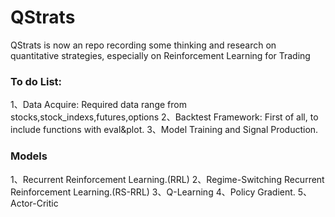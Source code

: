 # QStrats

QStrats is now an repo recording some thinking and research on quantitative strategies, especially on Reinforcement Learning for Trading

### To do List:
1、Data Acquire: Required data range from stocks,stock_indexs,futures,options
2、Backtest Framework: First of all, to include functions with eval&plot.
3、Model Training and Signal Production.
    
### Models
1、Recurrent Reinforcement Learning.(RRL)
2、Regime-Switching Recurrent Reinforcement Learning.(RS-RRL)
3、Q-Learning
4、Policy Gradient.
5、Actor-Critic
